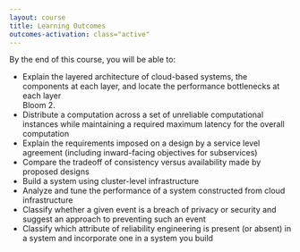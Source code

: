 ```yaml
---
layout: course
title: Learning Outcomes
outcomes-activation: class="active"
---
```

By the end of this course, you will be able to:

 * Explain the layered architecture of cloud-based systems, the components at each layer, and locate the performance bottlenecks at each layer
   <div class="commentary">Bloom 2.</div>
 * Distribute a computation across a set of unreliable computational instances while maintaining a required maximum latency for the overall computation
 * Explain the requirements imposed on a design by a service level agreement (including inward-facing objectives for subservices)
 * Compare the tradeoff of consistency versus availability made by proposed designs
 * Build a system using cluster-level infrastructure
 * Analyze and tune the performance of a system constructed from cloud infrastructure
 * Classify whether a given event is a breach of privacy or security and suggest an approach to preventing such an event
 * Classify which attribute of reliability engineering is present (or absent) in a system and incorporate one in a system you build
